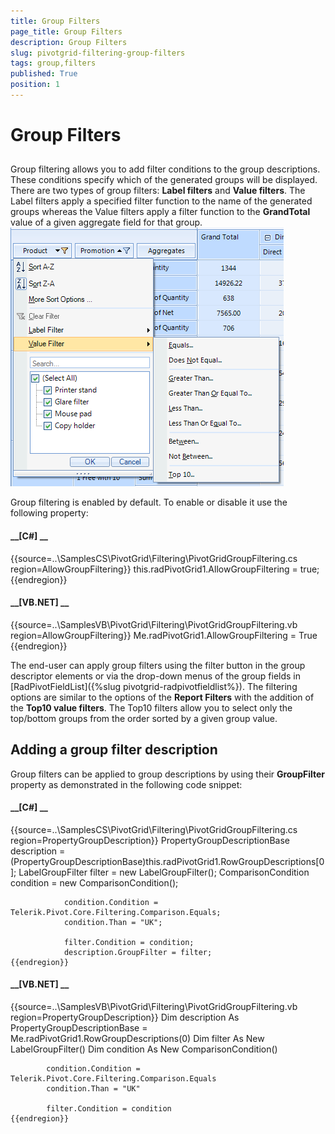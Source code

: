 ```yaml
---
title: Group Filters
page_title: Group Filters
description: Group Filters
slug: pivotgrid-filtering-group-filters
tags: group,filters
published: True
position: 1
---
```


# Group Filters



## 

Group filtering allows you to add filter conditions to the group descriptions. These conditions specify which
          of the generated groups will be displayed. There are two types of group filters: __Label filters__
          and __Value filters__. The Label filters apply a specified filter function to the name of the
          generated groups whereas the Value filters apply a filter function to the __GrandTotal__ value
          of a given aggregate field for that group.
        ![pivotgrid-filtering-group-filters 001](images/pivotgrid-filtering-group-filters001.png)

Group filtering is enabled by default. To enable or disable it use the following property:

#### __[C#] __

{{source=..\SamplesCS\PivotGrid\Filtering\PivotGridGroupFiltering.cs region=AllowGroupFiltering}}
	            this.radPivotGrid1.AllowGroupFiltering = true;
	{{endregion}}



#### __[VB.NET] __

{{source=..\SamplesVB\PivotGrid\Filtering\PivotGridGroupFiltering.vb region=AllowGroupFiltering}}
	        Me.radPivotGrid1.AllowGroupFiltering = True
	{{endregion}}



The end-user can apply group filters using the filter button in the group descriptor elements or via the drop-down
          menus of the group fields in
          [RadPivotFieldList]({%slug pivotgrid-radpivotfieldlist%}).
          The filtering options are similar to the options of the __Report Filters__ with the addition of the
          __Top10 value filters__.  The Top10 filters allow you to select only the top/bottom groups from the
          order sorted by a given group value.
        

## Adding a group filter description

Group filters can be applied to group descriptions by using their __GroupFilter__ property
          as demonstrated in the following code snippet:
        

#### __[C#] __

{{source=..\SamplesCS\PivotGrid\Filtering\PivotGridGroupFiltering.cs region=PropertyGroupDescription}}
	            PropertyGroupDescriptionBase description = (PropertyGroupDescriptionBase)this.radPivotGrid1.RowGroupDescriptions[0];
	            LabelGroupFilter filter = new LabelGroupFilter();
	            ComparisonCondition condition = new ComparisonCondition();
	
	            condition.Condition = Telerik.Pivot.Core.Filtering.Comparison.Equals;
	            condition.Than = "UK"; 
	
	            filter.Condition = condition; 
	            description.GroupFilter = filter;
	{{endregion}}



#### __[VB.NET] __

{{source=..\SamplesVB\PivotGrid\Filtering\PivotGridGroupFiltering.vb region=PropertyGroupDescription}}
	        Dim description As PropertyGroupDescriptionBase = Me.radPivotGrid1.RowGroupDescriptions(0)
	        Dim filter As New LabelGroupFilter()
	        Dim condition As New ComparisonCondition()
	
	        condition.Condition = Telerik.Pivot.Core.Filtering.Comparison.Equals
	        condition.Than = "UK"
	
	        filter.Condition = condition
	{{endregion}}


